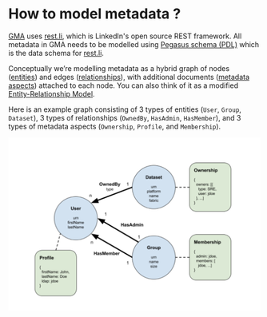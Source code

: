# How to model metadata ?
[GMA](../what/gma.md) uses [rest.li](https://rest.li), which is LinkedIn's open source REST framework. All metadata in GMA needs to be modelled using [Pegasus schema (PDL)](https://linkedin.github.io/rest.li/pdl_schema) which is the data schema for [rest.li](https://rest.li).

Conceptually we’re modelling metadata as a hybrid graph of nodes ([entities](../what/entity.md)) and edges ([relationships](../what/relationship.md)), with additional documents ([metadata aspects](../what/aspect.md)) attached to each node. You can also think of it as a modified [Entity-Relationship Model](https://en.wikipedia.org/wiki/Entity%E2%80%93relationship_model). 

Here is an example graph consisting of 3 types of entities (`User`, `Group`, `Dataset`), 3 types of relationships (`OwnedBy`, `HasAdmin`, `HasMember`), and 3 types of metadata aspects (`Ownership`, `Profile`, and `Membership`).

![metadata-modeling](../imgs/metadata-modeling.png)
